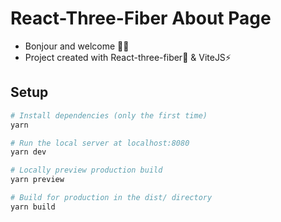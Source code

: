 # React-Three-Fiber About Page

- Bonjour and welcome 🙇🏼
- Project created with React-three-fiber🤖 & ViteJS⚡️

## Setup

```bash
# Install dependencies (only the first time)
yarn

# Run the local server at localhost:8080
yarn dev

# Locally preview production build
yarn preview

# Build for production in the dist/ directory
yarn build
```
